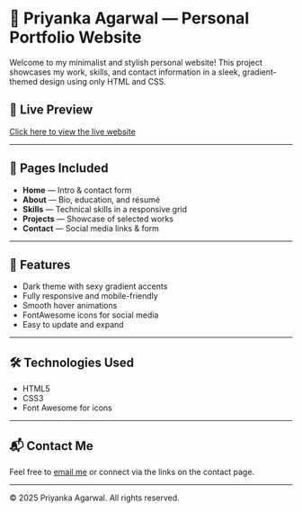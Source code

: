 # 💼 Priyanka Agarwal — Personal Portfolio Website

Welcome to my minimalist and stylish personal website! This project showcases my work, skills, and contact information in a sleek, gradient-themed design using only HTML and CSS.

## 🔗 Live Preview

[Click here to view the live website](https://Prriiiyankaaa.github.io/Portfolio)


---

## 📁 Pages Included

- **Home** — Intro & contact form
- **About** — Bio, education, and résumé
- **Skills** — Technical skills in a responsive grid
- **Projects** — Showcase of selected works
- **Contact** — Social media links & form

---

## 🎨 Features

- Dark theme with sexy gradient accents
- Fully responsive and mobile-friendly
- Smooth hover animations
- FontAwesome icons for social media
- Easy to update and expand

---

## 🛠 Technologies Used

- HTML5
- CSS3 
- Font Awesome for icons

---

## 📬 Contact Me

Feel free to [email me](mailto:ag.priyanka02@gmail.com) or connect via the links on the contact page.

---

© 2025 Priyanka Agarwal. All rights reserved.
